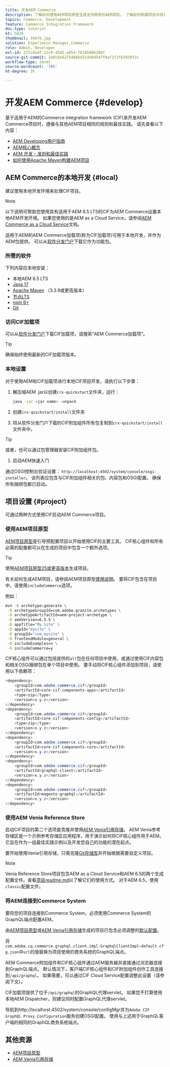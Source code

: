 ```yaml
---
title: 开发AEM Commerce
description: 了解如何使用AEM项目原型生成支持商务的AEM项目。 了解如何构建项目并将其部署到本地开发环境。
topics: Commerce, Development
feature: Commerce Integration Framework
doc-type: tutorial
kt: 5826
thumbnail: 39476.jpg
solution: Experience Manager,Commerce
role: Admin, Developer
exl-id: 22fcdadf-12c0-4545-a854-76345806386f
source-git-commit: 2e0cbe62754866d31de69547f9af1f2f63930f2c
workflow-type: tm+mt
source-wordcount: '765'
ht-degree: 3%

---
```


# 开发AEM Commerce {#develop}

基于适用于AEM的Commerce integration framework (CIF)来开发AEM Commerce项目时，遵循与其他AEM项目相同的规则和最佳实践。 请先查看以下内容：

- [AEM Developing用户指南](/help/sites-developing/getting-started.md)
- [AEM核心概念](/help/sites-developing/the-basics.md)
- [AEM 开发 - 准则和最佳实践](/help/sites-developing/dev-guidelines-bestpractices.md)
- [如何使用Apache Maven构建AEM项目](/help/sites-developing/ht-projects-maven.md)

## AEM Commerce的本地开发 {#local}

建议使用本地开发环境来处理CIF项目。

>[!NOTE]
>
>以下说明可帮助您使用具有适用于AEM 6.5 LTS的CIF为AEM Commerce设置本地AEM开发环境。 如果您使用的是AEM as a Cloud Service，请参阅[AEM Commerce as a Cloud Service](https://experienceleague.adobe.com/docs/experience-manager-cloud-service/content-and-commerce/home.html?lang=zh-Hans)文档。

适用于AEM的AEM Commerce加载项(称为CIF加载项)可用于本地开发，并作为AEM包提供。 可以从[软件分发门户](https://experience.adobe.com/#/downloads/content/software-distribution/en/aem.html)下载它作为功能包。

### 所需的软件

下列内容应本地安装：

- 本地AEM 6.5 LTS
- [Java 17](https://downloads.experiencecloud.adobe.com/content/software-distribution/en/general.html)
- [Apache Maven](https://maven.apache.org/) （3.3.9或更高版本）
- [节点LTS](https://nodejs.org/en/)
- [npm 6+](https://www.npmjs.com/)
- [Git](https://git-scm.com/)

### 访问CIF加载项

可以从[软件分发门户](https://experience.adobe.com/#/downloads/content/software-distribution/en/aem.html)下载CIF加载项，请搜索“AEM Commerce加载项”。

>[!TIP]
>
>确保始终使用最新的CIF加载项版本。

### 本地设置

对于使用AEM和CIF加载项进行本地CIF项目开发，请执行以下步骤：

1. 解压缩AEM .jar以创建`crx-quickstart`文件夹，运行：

   ```bash
   java -jar <jar name> -unpack
   ```

1. 创建`crx-quickstart/install`文件夹

1. 将从软件分发门户下载的CIF附加组件所有包复制到`crx-quickstart/install`文件夹中。

>[!TIP]
>
>或者，也可以通过包管理器安装CIF附加组件包。

1. 启动AEM快速入门

通过OSGI控制台验证设置： `http://localhost:4502/system/console/osgi-installer`。 该列表应包含与CIF附加组件相关的包、内容包和OSGI配置。 确保所有捆绑包都已启动。

## 项目设置 {#project}

可通过两种方式使用CIF启动AEM Commerce项目。

### 使用AEM项目原型

[AEM项目原型](https://github.com/adobe/aem-project-archetype)是引导预配置项目以开始使用CIF的主要工具。 CIF核心组件和所有必需的配置都可以在生成的项目中包含一个额外选项。

>[!TIP]
>
>使用[AEM项目原型25或更高版本](https://github.com/adobe/aem-project-archetype/releases)生成项目。

有关如何生成AEM项目，请参阅AEM项目原型[使用说明](https://github.com/adobe/aem-project-archetype#usage)。 要将CIF包含在项目中，请使用`includeCommerce`选项。

例如：

```bash
mvn -B archetype:generate \
 -D archetypeGroupId=com.adobe.granite.archetypes \
 -D archetypeArtifactId=aem-project-archetype \
 -D aemVersion=6.5.5 \
 -D appTitle="My Site" \
 -D appId="mysite" \
 -D groupId="com.mysite" \
 -D frontendModule=general \
 -D includeExamples=n \
 -D includeCommerce=y
```

CIF核心组件可以通过包括提供的`all`包在任何项目中使用，或通过使用CIF内容包和相关OSGi捆绑包在单个项目中使用。 要手动将CIF核心组件添加到项目，请使用以下依赖项：

```java
<dependency>
    <groupId>com.adobe.commerce.cif</groupId>
    <artifactId>core-cif-components-apps</artifactId>
    <type>zip</type>
    <version>x.y.z</version>
</dependency>
<dependency>
    <groupId>com.adobe.commerce.cif</groupId>
    <artifactId>core-cif-components-config</artifactId>
    <type>zip</type>
    <version>x.y.z</version>
</dependency>
<dependency>
    <groupId>com.adobe.commerce.cif</groupId>
    <artifactId>core-cif-components-core</artifactId>
    <version>x.y.z</version>
</dependency>
<dependency>
    <groupId>com.adobe.commerce.cif</groupId>
    <artifactId>graphql-client</artifactId>
    <version>x.y.z</version>
</dependency>
<dependency>
    <groupId>com.adobe.commerce.cif</groupId>
    <artifactId>magento-graphql</artifactId>
    <version>x.y.z</version>
</dependency>
```

### 使用AEM Venia Reference Store

启动CIF项目的第二个选项是克隆并使用[AEM Venia引用存储](https://github.com/adobe/aem-cif-guides-venia)。 AEM Venia参考存储区是一个示例参考存储区应用程序，用于演示如何将CIF核心组件用于AEM。 它旨在作为一组最佳实践示例以及开发您自己的功能的潜在起点。

要开始使用Venia引用存储，只需克隆[Git存储库](https://github.com/adobe/aem-cif-guides-venia)并开始根据需要自定义项目。

>[!NOTE]
>
>Venia Reference Store项目包含AEM as a Cloud Service和AEM 6.5的两个生成配置文件。查看[项目readme.md](https://github.com/adobe/aem-cif-guides-venia/blob/main/README.md)以了解它们的使用方式。 对于AEM 6.5，使用`classic`配置文件。

### 将AEM连接到Commerce System

要将您的项目连接到Commerce System，必须使用Commerce System的GraphQL端点配置AEM。

由[AEM项目原型](https://github.com/adobe/aem-project-archetype)或[AEM Venia引用存储](https://github.com/adobe/aem-cif-guides-venia)生成的项目已包含必须调整的[默认配置](https://github.com/adobe/aem-cif-guides-venia/blob/main/ui.config/src/main/content/jcr_root/apps/venia/osgiconfig/config/com.adobe.cq.commerce.graphql.client.impl.GraphqlClientImpl~default.cfg.json)。

将`com.adobe.cq.commerce.graphql.client.impl.GraphqlClientImpl~default.cfg.json`中`url`的值替换为项目使用的商务系统的GraphQL端点。

AEM Commerce附加组件和CIF核心组件通过AEM服务器并直接通过浏览器连接到GraphQL端点。 默认情况下，客户端CIF核心组件和CIF附加组件创作工具连接到`/api/graphql`。 如果需要，可以通过CIF Cloud Service配置调整此设置（请参阅下文）。

CIF加载项提供了位于`/api/graphql`的GraphQL代理servlet。 如果您不打算使用本地AEM Dispatcher，则建议同时配置GraphQL代理servlet。

导航到http://localhost:4502/system/console/configMgr并为`Adobe CIF GraphQL Proxy Configuration`服务创建OSGI配置。 使用与上述用于GraphQL客户端的相同的GraphQL商务系统端点。

## 其他资源

- [AEM项目原型](https://github.com/adobe/aem-project-archetype)
- [AEM Venia引用存储](https://github.com/adobe/aem-cif-guides-venia)
